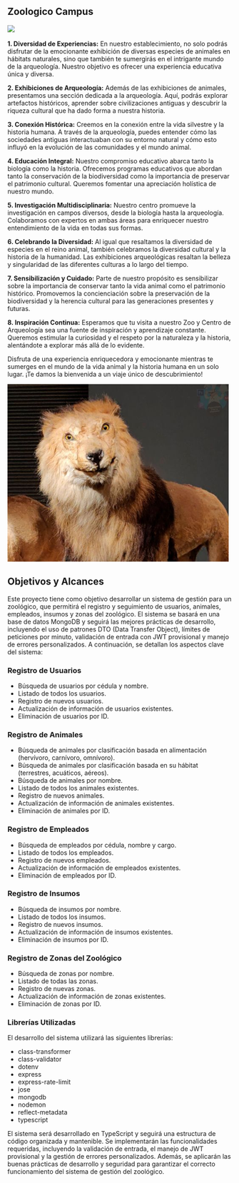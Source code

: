 ## Zoologico Campus 

![](https://raw.githubusercontent.com/Nirclaw/zoologico_campus/main/img/08-12-19-Las-5-de-El-Rey-Le%C3%B3n-1.jpg)

**1. Diversidad de Experiencias:** En nuestro establecimiento, no solo podrás disfrutar de la emocionante exhibición de diversas especies de animales en hábitats naturales, sino que también te sumergirás en el intrigante mundo de la arqueología. Nuestro objetivo es ofrecer una experiencia educativa única y diversa.

**2. Exhibiciones de Arqueología:** Además de las exhibiciones de animales, presentamos una sección dedicada a la arqueología. Aquí, podrás explorar artefactos históricos, aprender sobre civilizaciones antiguas y descubrir la riqueza cultural que ha dado forma a nuestra historia.

**3. Conexión Histórica:** Creemos en la conexión entre la vida silvestre y la historia humana. A través de la arqueología, puedes entender cómo las sociedades antiguas interactuaban con su entorno natural y cómo esto influyó en la evolución de las comunidades y el mundo animal.

**4. Educación Integral:** Nuestro compromiso educativo abarca tanto la biología como la historia. Ofrecemos programas educativos que abordan tanto la conservación de la biodiversidad como la importancia de preservar el patrimonio cultural. Queremos fomentar una apreciación holística de nuestro mundo.

**5. Investigación Multidisciplinaria:** Nuestro centro promueve la investigación en campos diversos, desde la biología hasta la arqueología. Colaboramos con expertos en ambas áreas para enriquecer nuestro entendimiento de la vida en todas sus formas.

**6. Celebrando la Diversidad:** Al igual que resaltamos la diversidad de especies en el reino animal, también celebramos la diversidad cultural y la historia de la humanidad. Las exhibiciones arqueológicas resaltan la belleza y singularidad de las diferentes culturas a lo largo del tiempo.

**7. Sensibilización y Cuidado:** Parte de nuestro propósito es sensibilizar sobre la importancia de conservar tanto la vida animal como el patrimonio histórico. Promovemos la concienciación sobre la preservación de la biodiversidad y la herencia cultural para las generaciones presentes y futuras.

**8. Inspiración Continua:** Esperamos que tu visita a nuestro Zoo y Centro de Arqueología sea una fuente de inspiración y aprendizaje constante. Queremos estimular la curiosidad y el respeto por la naturaleza y la historia, alentándote a explorar más allá de lo evidente.

Disfruta de una experiencia enriquecedora y emocionante mientras te sumerges en el mundo de la vida animal y la historia humana en un solo lugar. ¡Te damos la bienvenida a un viaje único de descubrimiento!

![](https://raw.githubusercontent.com/Nirclaw/zoologico_campus/main/img/Screenshot_from_2023-08-09_07-52-20.png)

## Objetivos y Alcances

Este proyecto tiene como objetivo desarrollar un sistema de gestión para un zoológico, que permitirá el registro y seguimiento de usuarios, animales, empleados, insumos y zonas del zoológico. El sistema se basará en una base de datos MongoDB y seguirá las mejores prácticas de desarrollo, incluyendo el uso de patrones DTO (Data Transfer Object), límites de peticiones por minuto, validación de entrada con JWT provisional y manejo de errores personalizados. A continuación, se detallan los aspectos clave del sistema:

### Registro de Usuarios

- Búsqueda de usuarios por cédula y nombre.
- Listado de todos los usuarios.
- Registro de nuevos usuarios.
- Actualización de información de usuarios existentes.
- Eliminación de usuarios por ID.

### Registro de Animales

- Búsqueda de animales por clasificación basada en alimentación (hervívoro, carnívoro, omnívoro).
- Búsqueda de animales por clasificación basada en su hábitat (terrestres, acuáticos, aéreos).
- Búsqueda de animales por nombre.
- Listado de todos los animales existentes.
- Registro de nuevos animales.
- Actualización de información de animales existentes.
- Eliminación de animales por ID.

### Registro de Empleados

- Búsqueda de empleados por cédula, nombre y cargo.
- Listado de todos los empleados.
- Registro de nuevos empleados.
- Actualización de información de empleados existentes.
- Eliminación de empleados por ID.

### Registro de Insumos

- Búsqueda de insumos por nombre.
- Listado de todos los insumos.
- Registro de nuevos insumos.
- Actualización de información de insumos existentes.
- Eliminación de insumos por ID.

### Registro de Zonas del Zoológico

- Búsqueda de zonas por nombre.
- Listado de todas las zonas.
- Registro de nuevas zonas.
- Actualización de información de zonas existentes.
- Eliminación de zonas por ID.

### Librerías Utilizadas

El desarrollo del sistema utilizará las siguientes librerías:

- class-transformer
- class-validator
- dotenv
- express
- express-rate-limit
- jose
- mongodb
- nodemon
- reflect-metadata
- typescript

El sistema será desarrollado en TypeScript y seguirá una estructura de código organizada y mantenible. Se implementarán las funcionalidades requeridas, incluyendo la validación de entrada, el manejo de JWT provisional y la gestión de errores personalizados. Además, se aplicarán las buenas prácticas de desarrollo y seguridad para garantizar el correcto funcionamiento del sistema de gestión del zoológico.